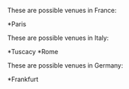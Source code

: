 These are possible venues in France:

*Paris



These are possible venues in Italy:

*Tuscacy
*Rome


These are possible venues in Germany:

*Frankfurt

